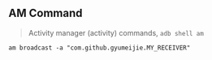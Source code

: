 ## AM Command
> Activity manager (activity) commands, `adb shell am`

```shell
am broadcast -a "com.github.gyumeijie.MY_RECEIVER"
```
